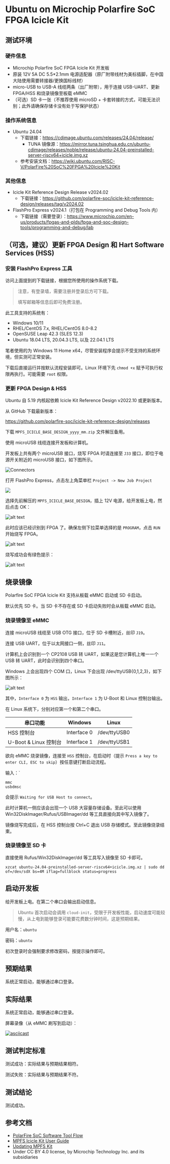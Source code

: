 # Ubuntu on Microchip Polarfire SoC FPGA Icicle Kit

## 测试环境

### 硬件信息

- Microchip Polarfire SoC FPGA Icicle Kit 开发板
- 原装 12V 5A DC 5.5*2.1mm 电源适配器（原厂附带线材为美标插脚，在中国大陆使用需要转接器/更换国标线材）
- micro-USB to USB-A 线缆两条（出厂附带），用于连接 USB-UART、更新 FPGA/HSS 和烧录镜像至板载 eMMC
- （可选）SD 卡一张（不推荐使用 microSD + 卡套转接的方式，可能无法识别；此外请确保存储卡没有处于写保护状态）

### 操作系统信息

- Ubuntu 24.04
    - 下载链接：https://cdimage.ubuntu.com/releases/24.04/release/
        - TUNA 镜像源：https://mirror.tuna.tsinghua.edu.cn/ubuntu-cdimage/releases/noble/release/ubuntu-24.04-preinstalled-server-riscv64+icicle.img.xz
    - 参考安装文档：https://wiki.ubuntu.com/RISC-V/PolarFire%20SoC%20FPGA%20Icicle%20Kit

### 其他信息

- Icicle Kit Reference Design Release v2024.02
    - 下载链接：https://github.com/polarfire-soc/icicle-kit-reference-design/releases/tag/v2024.02
- FlashPro Express v2024.1（打包在 Programming and Debug Tools 内）
    - 下载链接（需要登录）：https://www.microchip.com/en-us/products/fpgas-and-plds/fpga-and-soc-design-tools/programming-and-debug/lab

## （可选，建议）更新 FPGA Design 和 Hart Software Services (HSS)

### 安装 FlashPro Express 工具

访问上面提到的下载链接，根据您所使用的操作系统下载。

> 注意，有登录墙，需要注册并登录后方可下载。
>
> 填写邮箱等信息后即可免费注册。

此工具支持的系统有：

- Windows 10/11
- RHEL/CentOS 7.x, RHEL/CentOS 8.0-8.2
- OpenSUSE Leap 42.3 (SLES 12.3)
- Ubuntu 18.04 LTS, 20.04.3 LTS, 以及 22.04.1 LTS

笔者使用的为 Windows 11 Home x64，尽管安装程序会提示不受支持的系统环境，但实测可正常安装。

下载后直接运行并按默认流程安装即可。Linux 环境下先 `chmod +x` 赋予可执行权限再执行。可能需要 `root` 权限。

### 更新 FPGA Design & HSS

Ubuntu 自 5.19 内核起依赖 Icicle Kit Reference Design v2022.10 或更新版本。

从 GitHub 下载最新版本：

https://github.com/polarfire-soc/icicle-kit-reference-design/releases

下载 `MPFS_ICICLE_BASE_DESIGN_yyyy_mm.zip` 文件解压备用。

使用 microUSB 线缆连接开发板和计算机。

开发板上共有两个 microUSB 接口，烧写 FPGA 时请连接至 `J33` 接口，即位于电源开关附近的 microUSB 接口，如下图所示。

![Connectors](https://github.com/polarfire-soc/polarfire-soc-documentation/blob/master/reference-designs-fpga-and-development-kits/images/icicle-kit-user-guide/icicle-kit-connectors.png?raw=true)

打开 FlashPro Express，点击左上角菜单栏 `Project -> New Job Project`

![](./images/image.png)

选择先前解压的 `MPFS_ICICLE_BASE_DESIGN`，插上 12V 电源，给开发板上电，然后点击 OK：

![alt text](./images/image-1.png)

此时应该已经识别到 FPGA 了。确保左侧下拉菜单选择的是 `PROGRAM`，点击 `RUN` 开始烧写 FPGA。

![alt text](./images/image-2.png)

烧写成功会有绿色提示：

![alt text](./images/image-3.png)

## 烧录镜像

Polarfire SoC FPGA Icicle Kit 支持从板载 eMMC 启动或 SD 卡启动。

默认优先 SD 卡。当 SD 卡不存在或 SD 卡启动失败时会从板载 eMMC 启动。

### 烧录镜像至 eMMC

连接 microUSB 线缆至 USB OTG 接口，位于 SD 卡槽附近，丝印 `J19`。

连接 USB UART，位于以太网接口一侧，丝印 `J11`。

计算机上会识别到一个 CP2108 USB 转 UART，如果这是您计算机上唯一一个 USB 转 UART，此时会识别到四个串口。

Windows 上会出现四个 COM 口，Linux 下会出现 /dev/ttyUSB{0,1,2,3}，如下图所示：

![alt text](./images/image-4.png)

其中，`Interface 0` 为 `HSS` 输出，`Interface 1` 为 U-Boot 和 Linux 控制台输出。

在 Linux 系统下，分别对应第一个和第二个串口。

| 串口功能              | Windows     | Linux        |
|--------------------|-------------|--------------|
| HSS 控制台            | Interface 0 | /dev/ttyUSB0 |
| U-Boot & Linux 控制台 | Interface 1 | /dev/ttyUSB1 |

欲向 eMMC 烧录镜像，连接至 `HSS` 控制台，在启动时（提示 `Press a key to enter CLI, ESC to skip`）按任意键打断启动流程。

输入：`
```
mmc
usbdmsc
```
会提示 `Waiting for USB Host to connect`。

此时计算机一侧应该会出现一个 USB 大容量存储设备。至此可以使用 Win32DiskImager/Rufus/USBImager/dd 等工具直接向其中写入镜像了。

镜像烧写完成后，在 HSS 控制台按 Ctrl+C 退出 USB 存储模式。至此镜像烧录结束。

### 烧录镜像至 SD 卡

直接使用 Rufus/Win32DiskImager/dd 等工具写入镜像至 SD 卡即可。

```shell
xzcat ubuntu-24.04-preinstalled-server-riscv64+icicle.img.xz | sudo dd of=/dev/sdX bs=4M iflag=fullblock status=progress 
```

## 启动开发板

给开发板上电。在第二个串口会输出启动信息。

> Ubuntu 首次启动会调用 `cloud-init`，受限于开发板性能，启动速度可能较慢，从上电到能够登录可能要花费数分钟时间，这是预期结果。

用户名：`ubuntu`

密码：`ubuntu`

初次登录时会强制要求修改密码，按提示操作即可。

## 预期结果

系统正常启动，能够通过串口登录。

## 实际结果

系统正常启动，能够通过串口登录。

屏幕录像（从 eMMC 刷写到启动）：

[![asciicast](https://asciinema.org/a/ECbt7b3ltAF29zFjDDgW9NUnU.svg)](https://asciinema.org/a/ECbt7b3ltAF29zFjDDgW9NUnU)


## 测试判定标准

测试成功：实际结果与预期结果相符。

测试失败：实际结果与预期结果不符。

## 测试结论

测试成功。

## 参考文档

- [PolarFire SoC Software Tool Flow](https://github.com/polarfire-soc/polarfire-soc-documentation/blob/master/knowledge-base/polarfire-soc-software-tool-flow.md) 
- [MPFS Icicle Kit User Guide](https://github.com/polarfire-soc/polarfire-soc-documentation/blob/master/reference-designs-fpga-and-development-kits/icicle-kit-user-guide.md)
- [Updating MPFS Kit](https://github.com/polarfire-soc/polarfire-soc-documentation/blob/master/reference-designs-fpga-and-development-kits/updating-mpfs-kit.md)
- Under CC BY 4.0 license, by Microchip Technology Inc. and its subsidiaries